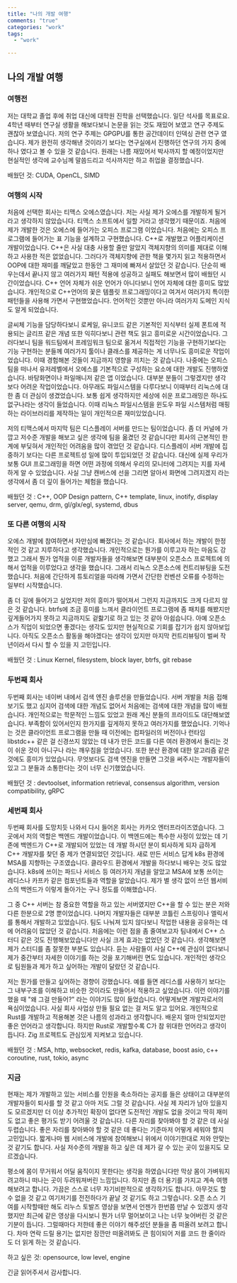 ```yaml
---
title: "나의 개발 여행"
comments: "true"
categories: "work"
tags:
  - "work"

---
```


## 나의 개발 여행

### 여행전
저는 대학교 졸업 후에 취업 대신에 대학원 진학을 선택했습니다. 일단 석사를 목표로요. 4학년 때부터 연구실 생활을 해보다보니 논문을 읽는 것도 재밌어 보였고 연구 주제도 괜찮아 보였습니다.
저의 연구 주제는 GPGPU를 통한 공간데이터 인덱싱 관련 연구 였습니다. 제가 완전히 생각해낸 것이라기 보다는 연구실에서 진행하던 연구의 가지 중에 하나 였다고 볼 수 있을 것 같습니다.
원래는 나름 재밌어서 박사까지 할 예정이었지만 현실적인 생각에 교수님께 말씀드리고 석사까지만 하고 취업을 결정했습니다.

배웠던 것: CUDA, OpenCL, SIMD

### 여행의 시작
 처음에 선택한 회사는 티맥스 오에스였습니다. 저는 사실 제가 오에스를 개발하게 될거라고 생각하지 않았습니다. 티맥스 소프트에서 일할 거라고 생각했기 때문이죠. 처음에 제가 개발한 것은 오에스에 들어가는 오피스 프로그램 이었습니다. 처음에는 오피스 프로그램에 들어가는 표 기능을 설계하고 구현했습니다. C++로 개발했고 어플리케이션 개발이었습니다. C++은 사실 대충 사용할 줄만 알았지 객체지향의 의미를 제대로 이해하고 사용한 적은 없었습니다. 그러다가 객체지향에 관한 책을 몇가지 읽고 적용하면서 OOP에 대한 재미를 깨달았고 한동안 그 재미에 빠져서 살았던 것 같습니다. 단순히 배우는데서 끝나지 않고 여러가지 패턴 적용에 성공하고 실패도 해보면서 많이 배웠던 시간이었습니다. C++ 언어 자체가 쉬운 언어가 아니다보니 언어 자체에 대한 흥미도 많았습니다. 개인적으로 C++언어의 꽃은 템플릿 프로그래밍이다고 여겨서 여러가지 특이한 패턴들을 사용해 가면서 구현했었습니다. 
 언어적인 것뿐만 아니라 여러가지 도메인 지식도 알게 되었습니다. 
 
 글씨체 기능을 담당하다보니 로케일, 유니코드 같은 기본적인 지식부터 실제 폰트에 적용되는 글리프 같은 개념 또한 익히다보니 관련 책도 읽고 흥미로운 시간이었습니다. 그러다보니 팀을 워드팀에서 프레임워크 팀으로 옮겨서 직접적인 기능을 구현하기보다는 기능 구현하는 분들께 여러가지 툴이나 클래스를 제공하는 게 너무나도 흥미로운 작업이었습니다. 이때 경험해본 것들이 지금까지 영향을 끼치는 것 같습니다.
 나중에는 오피스팀을 떠나서 유저레벨에서 오에스를 기본적으로 구성하는 요소에 대한 개발도 진행하였습니다. 바탕화면이나 파일매니저 같은 앱 이었습니다. 대부분 분들이 그렇겠지만 생각보다 어려운 작업이었습니다. 아무래도 파일시스템을 다루다보니 이때부터 리눅스에 대한 좀 더 관심이 생겼었습니다. 보통 쉽게 생각하지만 세상에 쉬운 프로그래밍은 하나도 없구나라는 생각이 들었습니다. 이때 리눅스 파일시스템을 윈도우 파일 시스템처럼 매핑하는 라이브러리를 제작하는 일이 개인적으론 재미있었습니다.
 
 저의 티맥스에서 마지막 팀은 디스플레이 서버를 만드는 팀이었습니다. 좀 더 커널에 가깝고 저수준 개발을 해보고 싶은 생각에 팀을 옮겼던 것 같습니다만 회사의 근본적인 한계에 부딪혀서 개인적인 어려움을 많이 겪었던 것 같습니다. 디스플레이 서버 개발에 집중하기 보다는 다른 프로젝트성 일에 많이 투입되었던 것 같습니다. 대신에 실제 우리가 보통 GUI 프로그래밍을 하면 어떤 과정에 의해서 우리의 모니터에 그려지는 지를 자세하게 알 수 있었습니다. 사실 그냥 캔버스에 선을 그리면 알아서 화면에 그려지겠지 라는 생각에서 좀 더 깊이 들어가는 체험을 했습니다.

배웠던 것 : C++, OOP Design pattern, C++ template, linux, inotify, display server, qemu, drm, gl/glx/egl, systemd, dbus

### 또 다른 여행의 시작
오에스 개발에 참여하면서 자만심에 빠졌다는 것 같습니다. 회사에서 하는 개발이 한정적인 것 같고 지루하다고 생각했습니다. 개인적으로는 뭔가를 이루고자 하는 마음도 강했고 그래서 뭔가 업적을 이룬 개발자들을 생각해보면 대부분이 오픈소스 프로젝트에 의해서 업적을 이루었다고 생각을 했습니다. 그래서 리눅스 오픈소스에 컨트리뷰팅을 도전했습니다. 처음에 간단하게 튜토리얼을 따라해 가면서 간단한 컨벤션 오류를 수정하는 일부터 시작했습니다. 

좀 더 깊에 들어가고 싶었지만 저의 흥미가 떨어져서 그런지 지금까지도 크게 다르지 않은 것 같습니다. btrfs에 조금 흥미를 느껴서 클라이언트 프로그램에 좀 패치를 해봤지만 깊게들어가지 못하고 지금까지도 겉핧기로 하고 있는 것 같아 아쉽습니다. 아예 오픈소스가 직업이 되었으면 좋겠다는 생각도 있지만 현실적으로 기회를 잡기가 쉽지 않아보입니다. 아직도 오픈소스 활동을 해야겠다는 생각이 있지만 마지막 컨트리뷰팅이 벌써 작년이라서 다시 할 수 있을 지 고민입니다.

배웠던 것 : Linux Kernel, filesystem, block layer, btrfs, git rebase

### 두번째 회사
 두번째 회사는 네이버 내에서 검색 엔진 솔루션을 만들었습니다. 서버 개발을 처음 접해보기도 했고 심지어 검색에 대한 개념도 없어서 처음에는 검색에 대한 개념을 많이 배웠습니다. 개인적으로는 학문적인 느낌도 있었고 원래 계신 분들의 프라이드도 대단해보였습니다. 부족함이 있어서인지 한가지를 깊게하지 못하고 여러가지를 했었습니다. 기억나는 것은 클라이언트 프로그램을 만들 때 이전에는 컴파일러의 버전이나 런타임 libstdc++ 같은 걸 신경쓰지 않았는 데 내가 만든 코드를 다른 여러 환경에서 돌리는 것이 쉬운 것이 아니구나 라는 깨우침을 얻었습니다. 또한 분산 환경에 대한 알고리즘 같은 것에도 흥미가 있었습니다. 무엇보다도 검색 엔진을 만들면 그것을 써주시는 개발자들이 있고 그 분들과 소통한다는 것이 너무 신기했었습니다.

배웠던 것 : devtoolset, information retrieval, consensus algorithm, version compatibility, gRPC 

### 세번째 회사
 두번째 회사를 도망치듯 나와서 다시 들어온 회사는 카카오 엔터프라이즈였습니다. 그 곳에서 저의 역할은 백엔드 개발이었습니다. 이 백엔드에는 특수한 사정이 있었는 데 기존에 백엔드가 C++로 개발되어 있었는 데 개발 하시던 분이 퇴사하게 되자 급하게 C++ 개발자를 찾던 중 제가 연결되었던 것입니다. 새로 만든 서비스 답게 k8s 환경에 MSA를 지향하는 구조였습니다. 클라우드 환경에서 개발을 하다보니 배우는 것도 많았습니다. k8s에 쓰이는 파드나 서비스 등 여러가지 개념을 알았고 MSA에 보통 쓰이는 레디스나 카프카 같은 컴포넌트들과 역할을 알았습니다. 제가 별 생각 없이 쓰던 웹서비스의 백엔드가 이렇게 돌아가는 구나 정도를 이해했습니다. 
 
 그 중 C++ 서버는 참 중요한 역할을 하고 있는 서버였지만 C++을 할 수 있는 분은 저와 다른 한분으로 2명 뿐이었습니다. 나머지 개발자들은 대부분 코틀린 스프링이나 엘릭서를 통해서 개발하고 있었습니다. 팀도 나눠져 있지 않다보니 작업한 내용을 공유하는 데에 어려움이 많았던 것 같습니다. 처음에는 이런 점을 좀 줄여보고자 팀내에서 C++ 스터디 같은 것도 진행해보았습니다만 사실 크게 효과는 없었던 것 같습니다.  생각해보면 제가 스터디를 좀 잘못한 부분도 있습니다. 듣는 사람들이 사실 C++에 관심이 없다보니 제가 중간부터 자세한 이야기를 하는 것을 포기해버린 면도 있습니다. 
 개인적인 생각으로 팀원들과 제가 하고 싶어하는 개발이 달랐던 것 같습니다. 
 
 저는 뭔가를 만들고 싶어하는 경향이 강했습니다. 예를 들면 레디스를 사용하기 보다는 그 내부구조를 이해하고 비슷한 것이라도 만들어서 적용하고 싶었습니다. 이런 이야기를 했을 때 "왜 그걸 만들어?" 라는 이야기도 많이 들었습니다. 어떻게보면 개발자로서의 욕심이었습니다. 사실 회사 사업상 만들 필요 없는 걸 저도 알고 있어요.
 개인적으로 Rust를 개발하고 적용해본 것은 나름의 성과라고 생각합니다. 배운지 얼마 안되었지만 좋은 언어라고 생각합니다. 하지만 Rust로 개발할수록 C가 참 위대한 언어라고 생각이 듭니다. Zig 프로젝트도 관심있게 지켜보고 있습니다.

배웠던 것 : MSA, http, websocket, redis, kafka, database, boost asio, c++ coroutine, rust, tokio, async

### 지금
 현재는 제가 개발하고 있는 서비스를 인원을 축소하라는 공지를 들은 상태이고 대부분의 개발자들이 퇴사를 할 것 같고 아마 저도 그럴 것 같습니다. 사실 제 자리가 남아 있을지도 모르겠지만 더 이상 추가적인 확장이 없다면 도전적인 개발도 없을 것이고 딱히 재미도 없고 좋은 평가도 받기 어려울 것 같습니다. 
 다른 자리를 찾아봐야 할 것 같은 데 사실 두렵습니다. 좋은 자리를 찾아봐야 할 것 같은 데 좋다는 기준마저 어떻게 세워야 할지 고민입니다. 짧게나마 웹 서비스에 개발에 참여해보니 위에서 이야기한대로 저와 안맞는 것 같기도 합니다. 사실 저수준의 개발을 하고 싶은 데 제가 갈 수 있는 곳이 있을지도 모르겠습니다.
 
 평소에 몸이 무거워서 어딜 움직이지 못한다는 생각을 하였습니다만 막상 몸이 가벼워지려고하니 떠나는 곳이 두려워져버린 느낌입니다. 하지만 좀 더 용기를 가지고 계속 여행 해보려고 합니다.
 가끔은 스스로 너무 자기비판적으로 생각하기도 합니다. 아무것도 할 수 없을 것 같고 여기저기를 전전하다가 끝날 것 같기도 하고 그렇습니다. 오픈 소스 기여를 시작할때만 해도 리누스 토발즈 영상을 보면서 언젠가 한번쯤 만날 수 있겠지 생각했지만 최근에 같은 영상을 다시보니 뭔가 너무 멀어보이고 나는 너무 늦어버린 것 같은 기분이 듭니다.
 그럴때마다 저한테 좋은 이야기 해주셨던 분들을 좀 떠올려 보려고 합니다. 차마 연락 드릴 용기는 없지만 잠깐만 떠올려봐도 큰 힘이되어 저를 코드 한 줄이라도 더 읽게 하는 것 같습니다.

하고 싶은 것: opensource, low level, engine

긴글 읽어주셔서 감사합니다.
